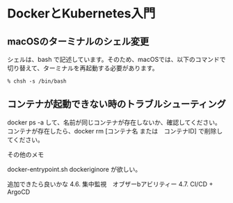 # DockerとKubernetes入門


## macOSのターミナルのシェル変更

シェルは、bash で記述しています。そのため、macOSでは、以下のコマンドで切り替えて、ターミナルを再起動する必要があります。

```
% chsh -s /bin/bash
```


## コンテナが起動できない時のトラブルシューティング

docker ps -a して、名前が同じコンテナが存在しないか、確認してください。
コンテナが存在したら、docker rm [コンテナ名 または　コンテナID] で削除してください。




その他のメモ

docker-entrypoint.sh
dockeriginore が欲しい。




追加できたら良いかな
4.6. 集中監視　オブザーbアビリティー
4.7. CI/CD + ArgoCD

